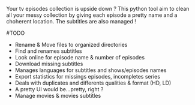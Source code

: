 Your tv episodes collection is upside down ? 
This python tool aim to clean all your messy collection by giving each episode a pretty name and a choherent location.
The subtitles are also managed !

#TODO
 * Rename & Move files to organized directories
 * Find and renames subtitles
 * Look online for episode name & number of episodes
 * Download missing subtitles
 * Manages languages for subtitles and shows/episodes names
 * Export statistics for missings episodes, incompletes series
 * Deals with duplicates and differents qualities & format (HD, LD)
 * A pretty UI would be...pretty, right ?
 * Manage movies & movies subtitles
 
 
